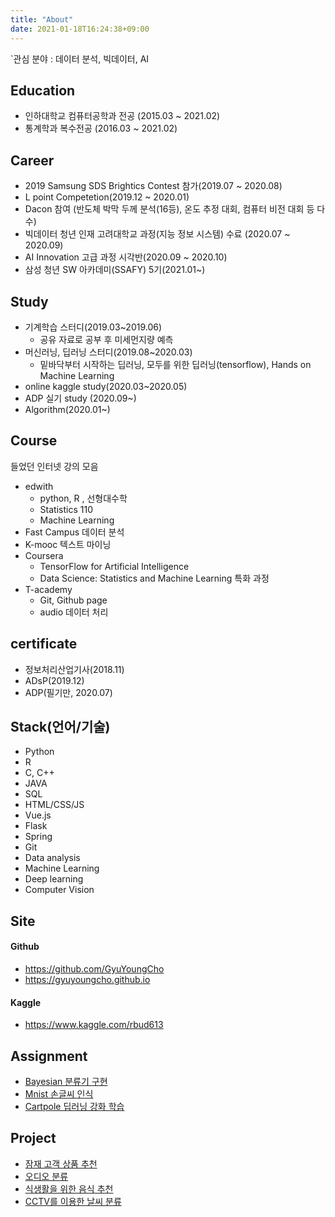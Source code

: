 ```yaml
---
title: "About"
date: 2021-01-18T16:24:38+09:00
---
```


`관심 분야 : 데이터 분석, 빅데이터, AI

## Education
- 인하대학교 컴퓨터공학과 전공 (2015.03 ~ 2021.02)
- 통계학과 복수전공 (2016.03 ~ 2021.02)

## Career
- 2019 Samsung SDS Brightics Contest 참가(2019.07 ~ 2020.08)
- L point Competetion(2019.12 ~ 2020.01)
- Dacon 참여 (반도체 박막 두께 분석(16등), 온도 추정 대회, 컴퓨터 비전 대회 등 다수)
- 빅데이터 청년 인재 고려대학교 과정(지능 정보 시스템) 수료 (2020.07 ~ 2020.09)
- AI Innovation 고급 과정 시각반(2020.09 ~ 2020.10)
- 삼성 청년 SW 아카데미(SSAFY) 5기(2021.01~)


## Study
- 기계학습 스터디(2019.03~2019.06)
    - 공유 자료로 공부 후 미세먼지량 예측
- 머신러닝, 딥러닝 스터디(2019.08~2020.03)
    - 밑바닥부터 시작하는 딥러닝, 모두를 위한 딥러닝(tensorflow), Hands on Machine Learning
- online kaggle study(2020.03~2020.05)
- ADP 실기 study (2020.09~)
- Algorithm(2020.01~)

## Course
들었던 인터넷 강의 모음
- edwith
    - python, R , 선형대수학
    - Statistics 110
    - Machine Learning
- Fast Campus 데이터 분석
- K-mooc 텍스트 마이닝
- Coursera
    -  TensorFlow for Artificial Intelligence
    - Data Science: Statistics and Machine Learning 특화 과정
- T-academy
    - Git, Github page
    - audio 데이터 처리

## certificate
- 정보처리산업기사(2018.11)
- ADsP(2019.12)
- ADP(필기만, 2020.07)

## Stack(언어/기술)
- Python
- R
- C, C++
- JAVA
- SQL
- HTML/CSS/JS
- Vue.js
- Flask
- Spring
- Git
- Data analysis
- Machine Learning
- Deep learning
- Computer Vision

## Site
#### Github
- https://github.com/GyuYoungCho
- https://gyuyoungcho.github.io
#### Kaggle
- https://www.kaggle.com/rbud613


## Assignment
- [Bayesian 분류기 구현](https://github.com/GyuYoungCho/machine_learning_Data_analysis/blob/master/Machine_learning_code/baysian_logistic_implement.ipynb)
- [Mnist 손글씨 인식](https://github.com/GyuYoungCho/Deep_learning/tree/master/mnist__nn)
- [Cartpole 딥러닝 강화 학습](https://github.com/GyuYoungCho/Deep_learning/tree/master/cartpole_genetic)

## Project
- [잠재 고객 상품 추천](https://github.com/GyuYoungCho/Project/tree/master/L_point%20Competition/L_point_final)
- [오디오 분류](https://github.com/GyuYoungCho/Deep_learning/tree/master/audio) 
- [식생활을 위한 음식 추천](https://github.com/GyuYoungCho/project_public)
- [CCTV를 이용한 날씨 분류](https://github.com/GyuYoungCho/Capstone)